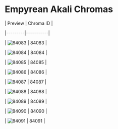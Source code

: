 # Empyrean Akali Chromas


| Preview | Chroma ID |

|---------|-----------|

| ![84083](https://raw.communitydragon.org/latest/plugins/rcp-be-lol-game-data/global/default/v1/champion-chroma-images/84/84083.png) | 84083 |

| ![84084](https://raw.communitydragon.org/latest/plugins/rcp-be-lol-game-data/global/default/v1/champion-chroma-images/84/84084.png) | 84084 |

| ![84085](https://raw.communitydragon.org/latest/plugins/rcp-be-lol-game-data/global/default/v1/champion-chroma-images/84/84085.png) | 84085 |

| ![84086](https://raw.communitydragon.org/latest/plugins/rcp-be-lol-game-data/global/default/v1/champion-chroma-images/84/84086.png) | 84086 |

| ![84087](https://raw.communitydragon.org/latest/plugins/rcp-be-lol-game-data/global/default/v1/champion-chroma-images/84/84087.png) | 84087 |

| ![84088](https://raw.communitydragon.org/latest/plugins/rcp-be-lol-game-data/global/default/v1/champion-chroma-images/84/84088.png) | 84088 |

| ![84089](https://raw.communitydragon.org/latest/plugins/rcp-be-lol-game-data/global/default/v1/champion-chroma-images/84/84089.png) | 84089 |

| ![84090](https://raw.communitydragon.org/latest/plugins/rcp-be-lol-game-data/global/default/v1/champion-chroma-images/84/84090.png) | 84090 |

| ![84091](https://raw.communitydragon.org/latest/plugins/rcp-be-lol-game-data/global/default/v1/champion-chroma-images/84/84091.png) | 84091 |